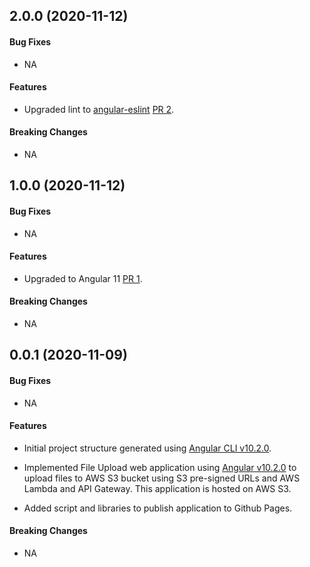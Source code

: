 <a name="v2.0.0"></a>
## 2.0.0 (2020-11-12)

#### Bug Fixes

* NA

#### Features

* Upgraded lint to [angular-eslint](https://github.com/angular-eslint/angular-eslint#migrating-from-codelyzer-and-tslint) [PR 2](https://github.com/kumaran-is/ngx-file-upload/pull/2).

#### Breaking Changes

* NA

<a name="v1.0.0"></a>
## 1.0.0 (2020-11-12)

#### Bug Fixes

* NA

#### Features

* Upgraded to Angular 11 [PR 1](https://github.com/kumaran-is/ngx-file-upload/pull/1).

#### Breaking Changes

* NA

<a name="v0.0.1"></a>
## 0.0.1 (2020-11-09)

#### Bug Fixes

* NA

#### Features

* Initial project structure generated using [Angular CLI v10.2.0](https://angular.io/cli).

* Implemented File Upload web application using [Angular v10.2.0](https://github.com/angular) to upload files to AWS S3 bucket using S3 pre-signed URLs and AWS Lambda and API Gateway. This application is hosted on AWS S3.

* Added script and libraries to publish application to Github Pages.

#### Breaking Changes

* NA
